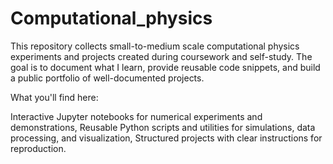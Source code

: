 # Computational_physics
This repository collects small-to-medium scale computational physics experiments and projects created during coursework and self-study. The goal is to document what I learn, provide reusable code snippets, and build a public portfolio of well-documented projects.

What you'll find here:

Interactive Jupyter notebooks for numerical experiments and demonstrations,
Reusable Python scripts and utilities for simulations, data processing, and visualization,
Structured projects with clear instructions for reproduction.

